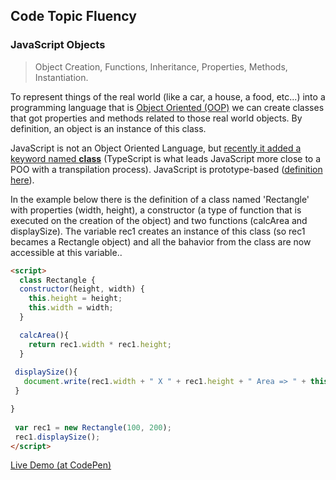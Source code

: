 ## Code Topic Fluency 

### JavaScript Objects
> Object Creation, Functions, Inheritance, Properties, Methods, Instantiation.

To represent things of the real world (like a car, a house, a food, etc...) into a programming language that is [Object Oriented (OOP)](https://en.wikipedia.org/wiki/Object-oriented_programming) we can create classes that got properties and methods related to those real world objects. By definition, an object is an instance of this class.

JavaScript is not an Object Oriented Language, but <a href="https://developer.mozilla.org/en-US/docs/Web/JavaScript/Reference/Classes" target="_blank">recently it added a keyword named **class**</a> (TypeScript is what leads JavaScript more close to a POO with a transpilation process). JavaScript is prototype-based (<a href="https://developer.mozilla.org/en-US/docs/Web/JavaScript/Inheritance_and_the_prototype_chain" target="_blank">definition here</a>).

In the example below there is the definition of a class named 'Rectangle' with properties (width, height), a constructor (a type of function that is executed on the creation of the object) and two functions (calcArea and displaySize). 
The variable rec1 creates an instance of this class (so rec1 becames a Rectangle object) and all the bahavior from the class are now accessible at this variable..

```html
<script>
  class Rectangle {
  constructor(height, width) {
    this.height = height;
    this.width = width;
  }

  calcArea(){
    return rec1.width * rec1.height;
  }
    
 displaySize(){
   document.write(rec1.width + " X " + rec1.height + " Area => " + this.calcArea());
 }

}
  
 var rec1 = new Rectangle(100, 200);
 rec1.displaySize();
</script>
```

<a href="https://codepen.io/glaucioso/pen/OqOvYd" target="_blank">Live Demo (at CodePen)</a>
